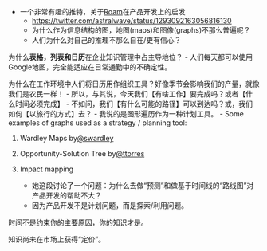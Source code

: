 - 一个非常有趣的推特，关于[Roam](Roam.md)在产品开发上的启发
    - https://twitter.com/astralwave/status/1293092163056816130
    - 为什么作为信息结构的图，地图(maps)和图像(graphs)不那么普遍呢？
    - 人们为什么对自己的推理不那么自在/更有信心？ 

为什么**表格，列表和日历**在企业知识管理中占主导地位？
    - 人们每天都可以使用Google地图，完全能适应在日常通勤中的不确定性。

为什么在工作环境中人们将日历用作组织工具？好像季节会影响我们的产量，就像我们是农民一样！
    - 所以，与其说，今天我们【有啥工作】要完成吗？或者【什么时间必须完成】
    - 不如问，我们【有什么可能的路径】可以到达吗？或，我们如何【以旅行的方式】去？
    - 我说的是图形遍历作为一种计划工具。
    - Some examples of graphs used as a strategy / planning tool:

1. Wardley Maps by[@swardley](https://twitter.com/swardley)

2. Opportunity-Solution Tree by[@ttorres](https://twitter.com/ttorres)

3. Impact mapping
    - 她这段讨论了一个问题：为什么去做“预测”和做基于时间线的“路线图”对产品开发的帮助不大？
    - 因为产品开发不是计划问题，而是探索/利用问题。 

时间不是约束你的主要原因，你的知识才是。 

知识尚未在市场上获得“定价”。
